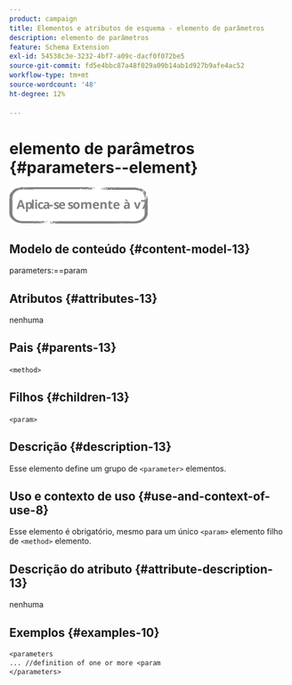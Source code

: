 ```yaml
---
product: campaign
title: Elementos e atributos de esquema - elemento de parâmetros
description: elemento de parâmetros
feature: Schema Extension
exl-id: 54538c3e-3232-4bf7-a09c-dacf0f072be5
source-git-commit: fd5e4bbc87a48f029a09b14ab1d927b9afe4ac52
workflow-type: tm+mt
source-wordcount: '48'
ht-degree: 12%

---
```


# elemento de parâmetros {#parameters--element}

![](../../../assets/v7-only.svg)

## Modelo de conteúdo {#content-model-13}

parameters:==param

## Atributos {#attributes-13}

nenhuma

## Pais {#parents-13}

`<method>`

## Filhos {#children-13}

`<param>`

## Descrição {#description-13}

Esse elemento define um grupo de `<parameter>`  elementos.

## Uso e contexto de uso {#use-and-context-of-use-8}

Esse elemento é obrigatório, mesmo para um único `<param>` elemento filho de `<method>`  elemento.

## Descrição do atributo {#attribute-description-13}

nenhuma

## Exemplos {#examples-10}

```
<parameters
... //definition of one or more <param
</parameters>
```
